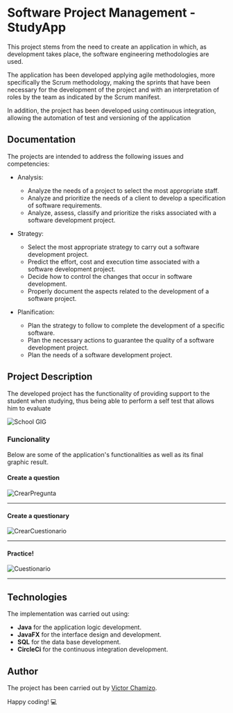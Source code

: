 # Software Project Management - StudyApp

This project stems from the need to create an application in which, as development takes place, the software engineering methodologies are used.

The application has been developed applying agile methodologies, more specifically the Scrum methodology, making the sprints that have been necessary for the development of the project and with an interpretation of roles by the team as indicated by the Scrum manifest.

In addition, the project has been developed using continuous integration, allowing the automation of test and versioning of the application


## Documentation

The projects are intended to address the following issues and competencies:
  - Analysis:
    - Analyze the needs of a project to select the most appropriate staff.
    - Analyze and prioritize the needs of a client to develop a specification of software requirements.
    - Analyze, assess, classify and prioritize the risks associated with a software development project.
    
  - Strategy:
    - Select the most appropriate strategy to carry out a software development project.
    - Predict the effort, cost and execution time associated with a software development project.
    - Decide how to control the changes that occur in software development.
    - Properly document the aspects related to the development of a software project.
    
  - Planification:
    - Plan the strategy to follow to complete the development of a specific software.
    - Plan the necessary actions to guarantee the quality of a software development project.
    - Plan the needs of a software development project.


## Project Description

The developed project has the functionality of providing support to the student when studying, thus being able to perform a self test that allows him to evaluate

![School GIG](https://cdn.dribbble.com/users/227808/screenshots/5549059/bbb-nlaicons.gif)

### Funcionality
Below are some of the application's functionalities as well as its final graphic result.

#### Create a question
![CrearPregunta](https://user-images.githubusercontent.com/32466953/69819106-7f1a0b00-11fe-11ea-9059-19220fe07781.png)

--- 

#### Create a questionary
![CrearCuestionario](https://user-images.githubusercontent.com/32466953/69819107-7f1a0b00-11fe-11ea-8eab-41d8de8344f1.png)

--- 

#### Practice!
![Cuestionario](https://user-images.githubusercontent.com/32466953/69819108-7f1a0b00-11fe-11ea-9815-27531452a3b2.png)

--- 

## Technologies
The implementation was carried out using:
  - **Java** for the application logic development.
  - **JavaFX** for the interface design and development.
  - **SQL** for the data base development.
  - **CircleCi** for the continuous integration development.


## Author
The project has been carried out by [Victor Chamizo](https://github.com/vctorChamizo).

Happy coding! 💻
